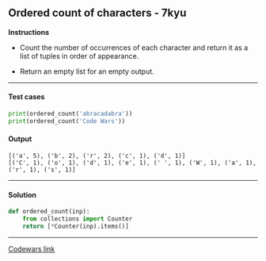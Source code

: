 ## Ordered count of characters - 7kyu

**Instructions**

- Count the number of occurrences of each character and return it as a list of tuples in order of appearance.

- Return an empty list for an empty output.

---

#### Test cases

```python
print(ordered_count('abracadabra'))
print(ordered_count('Code Wars'))
```

#### Output
```
[('a', 5), ('b', 2), ('r', 2), ('c', 1), ('d', 1)]
[('C', 1), ('o', 1), ('d', 1), ('e', 1), (' ', 1), ('W', 1), ('a', 1), ('r', 1), ('s', 1)]
```

---

#### Solution

```python
def ordered_count(inp):
    from collections import Counter
    return [*Counter(inp).items()]
```

---

[Codewars link](https://www.codewars.com/kata/57a6633153ba33189e000074)
